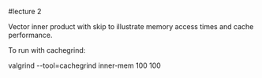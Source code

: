 #lecture 2

Vector inner product with skip to illustrate memory access times and
cache performance.

To run with cachegrind:

valgrind --tool=cachegrind inner-mem 100 100